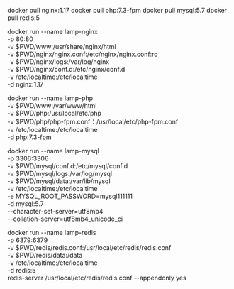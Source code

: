 docker pull nginx:1.17 
docker pull php:7.3-fpm 
docker pull mysql:5.7
docker pull redis:5

docker run --name lamp-nginx \
	-p 80:80 \
	-v $PWD/www:/usr/share/nginx/html \
	-v $PWD/nginx/nginx.conf:/etc/nginx/nginx.conf:ro \
	-v $PWD/nginx/logs:/var/log/nginx \
	-v $PWD/nginx/conf.d:/etc/nginx/conf.d \
	-v /etc/localtime:/etc/localtime \
	-d nginx:1.17 

docker run --name lamp-php \
	-v $PWD/www:/var/www/html \
	-v $PWD/php:/usr/local/etc/php \
	-v $PWD/php/php-fpm.conf：/usr/local/etc/php-fpm.conf \
	-v /etc/localtime:/etc/localtime \
	-d php:7.3-fpm 

docker run --name lamp-mysql \
	-p 3306:3306 \
	-v $PWD/mysql/conf.d:/etc/mysql/conf.d \
	-v $PWD/mysql/logs:/var/log/mysql \
	-v $PWD/mysql/data:/var/lib/mysql \
	-v /etc/localtime:/etc/localtime \
	-e MYSQL_ROOT_PASSWORD=mysql111111 \
	-d mysql:5.7 \
	--character-set-server=utf8mb4 \
	--collation-server=utf8mb4_unicode_ci

docker run --name lamp-redis \
	-p 6379:6379 \
	-v $PWD/redis/redis.conf:/usr/local/etc/redis/redis.conf \
	-v $PWD/redis/data:/data \
	-v /etc/localtime:/etc/localtime \
	-d redis:5 \
	redis-server /usr/local/etc/redis/redis.conf --appendonly yes

